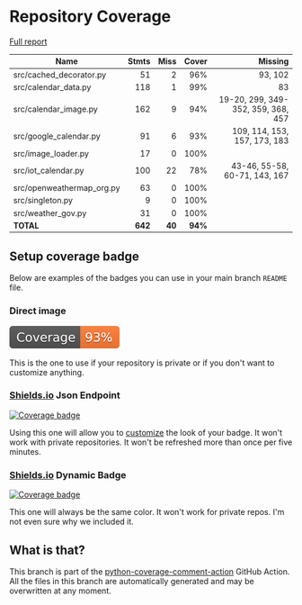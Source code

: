 # Repository Coverage

[Full report](https://htmlpreview.github.io/?https://github.com/andgineer/docker-iot-calendar/blob/python-coverage-comment-action-data/htmlcov/index.html)

| Name                       |    Stmts |     Miss |   Cover |   Missing |
|--------------------------- | -------: | -------: | ------: | --------: |
| src/cached\_decorator.py   |       51 |        2 |     96% |   93, 102 |
| src/calendar\_data.py      |      118 |        1 |     99% |        83 |
| src/calendar\_image.py     |      162 |        9 |     94% |19-20, 299, 349-352, 359, 368, 457 |
| src/google\_calendar.py    |       91 |        6 |     93% |109, 114, 153, 157, 173, 183 |
| src/image\_loader.py       |       17 |        0 |    100% |           |
| src/iot\_calendar.py       |      100 |       22 |     78% |43-46, 55-58, 60-71, 143, 167 |
| src/openweathermap\_org.py |       63 |        0 |    100% |           |
| src/singleton.py           |        9 |        0 |    100% |           |
| src/weather\_gov.py        |       31 |        0 |    100% |           |
|                  **TOTAL** |  **642** |   **40** | **94%** |           |


## Setup coverage badge

Below are examples of the badges you can use in your main branch `README` file.

### Direct image

[![Coverage badge](https://raw.githubusercontent.com/andgineer/docker-iot-calendar/python-coverage-comment-action-data/badge.svg)](https://htmlpreview.github.io/?https://github.com/andgineer/docker-iot-calendar/blob/python-coverage-comment-action-data/htmlcov/index.html)

This is the one to use if your repository is private or if you don't want to customize anything.

### [Shields.io](https://shields.io) Json Endpoint

[![Coverage badge](https://img.shields.io/endpoint?url=https://raw.githubusercontent.com/andgineer/docker-iot-calendar/python-coverage-comment-action-data/endpoint.json)](https://htmlpreview.github.io/?https://github.com/andgineer/docker-iot-calendar/blob/python-coverage-comment-action-data/htmlcov/index.html)

Using this one will allow you to [customize](https://shields.io/endpoint) the look of your badge.
It won't work with private repositories. It won't be refreshed more than once per five minutes.

### [Shields.io](https://shields.io) Dynamic Badge

[![Coverage badge](https://img.shields.io/badge/dynamic/json?color=brightgreen&label=coverage&query=%24.message&url=https%3A%2F%2Fraw.githubusercontent.com%2Fandgineer%2Fdocker-iot-calendar%2Fpython-coverage-comment-action-data%2Fendpoint.json)](https://htmlpreview.github.io/?https://github.com/andgineer/docker-iot-calendar/blob/python-coverage-comment-action-data/htmlcov/index.html)

This one will always be the same color. It won't work for private repos. I'm not even sure why we included it.

## What is that?

This branch is part of the
[python-coverage-comment-action](https://github.com/marketplace/actions/python-coverage-comment)
GitHub Action. All the files in this branch are automatically generated and may be
overwritten at any moment.